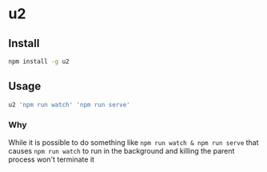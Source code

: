 u2
===

## Install

```bash
npm install -g u2
```

## Usage

```bash
u2 'npm run watch' 'npm run serve'
```

### Why

While it is possible to do something like `npm run watch & npm run serve`
that causes `npm run watch` to run in the background and killing the parent process
won't terminate it